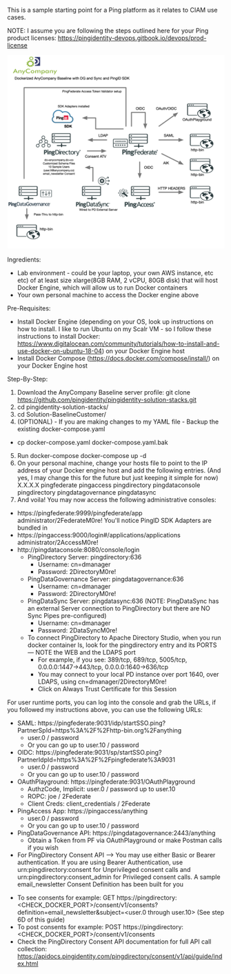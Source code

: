 This is a sample starting point for a Ping platform as it relates to CIAM use cases.

NOTE: I assume you are following the steps outlined here for your Ping product licenses: https://pingidentity-devops.gitbook.io/devops/prod-license

![Solution - CIAM](baseline-ciam.png)


Ingredients:
- Lab environment - could be your laptop, your own AWS instance, etc etc) of at least size xlarge(8GB RAM, 2 vCPU, 80GB disk) that will host Docker Engine, which will allow us to run Docker containers 
- Your own personal machine to access the Docker engine above


Pre-Requisites:

- Install Docker Engine (depending on your OS, look up instructions on how to install. I like to run Ubuntu on my Scalr VM - so I follow these instructions to install Docker: https://www.digitalocean.com/community/tutorials/how-to-install-and-use-docker-on-ubuntu-18-04) on your Docker Engine host
- Install Docker Compose (https://docs.docker.com/compose/install/) on your Docker Engine host


Step-By-Step:

1. Download the AnyCompany Baseline server profile: git clone https://github.com/pingidentity/pingidentity-solution-stacks.git
2. cd pingidentity-solution-stacks/
3. cd Solution-BaselineCustomer/
4. (OPTIONAL) - If you are making changes to my YAML file - Backup the existing docker-compose.yaml
-    cp docker-compose.yaml docker-compose.yaml.bak
5. Run docker-compose docker-compose up -d
6. On your personal machine, change your hosts file to point to the IP address of your Docker engine host and add the following entries. (And yes, I may change this for the future but just keeping it simple for now)
X.X.X.X pingfederate pingaccess pingdirectory pingdataconsole pingdirectory pingdatagovernance pingdatasync
7. And voila! You may now access the following administrative consoles:
- https://pingfederate:9999/pingfederate/app administrator/2FederateM0re!
   You'll notice PingID SDK Adapters are bundled in
- https://pingaccess:9000/login#/applications/applications administrator/2AccessM0re!
- http://pingdataconsole:8080/console/login 
   * PingDirectory Server: pingdirectory:636
       - Username: cn=dmanager
       - Password: 2DirectoryM0re!
   * PingDataGovernance Server: pingdatagovernance:636
       - Username: cn=dmanager
       - Password: 2DirectoryM0re!
   * PingDataSync Server: pingdatasync:636 (NOTE: PingDataSync has an external Server connection to PingDirectory but there are NO Sync Pipes pre-configured)
       - Username: cn=dmanager
       - Password: 2DataSyncM0re!
   * To connect PingDirectory to Apache Directory Studio, when you run docker container ls, look for the pingdirectory entry and its PORTS — NOTE the WEB and the LDAPS port
       - For example, if you see: 
          389/tcp, 689/tcp, 5005/tcp, 0.0.0.0:1447->443/tcp, 0.0.0.0:1640->636/tcp
       - You may connect to your local PD instance over port 1640, over LDAPS, using cn=dmanager/2DirectoryM0re!
       - Click on Always Trust Certificate for this Session


For user runtime ports, you can log into the console and grab the URLs, if you followed my instructions above, you can use the following URLs:
- SAML: https://pingfederate:9031/idp/startSSO.ping?PartnerSpId=https%3A%2F%2Fhttp-bin.org%2Fanything
   * user.0 / password 
   * Or you can go up to user.10 / password
- OIDC: https://pingfederate:9031/sp/startSSO.ping?PartnerIdpId=https%3A%2F%2Fpingfederate%3A9031
   * user.0 / password
   * Or you can go up to user.10 / password
- OAuthPlayground: https://pingfederate:9031/OAuthPlayground
   * AuthzCode, Implicit: user.0 / password up to user.10
   * ROPC: joe / 2Federate
   * Client Creds: client_credentials / 2Federate
- PingAccess App: https://pingaccess/anything
   * user.0 / password
   * Or you can go up to user.10 / password
- PingDataGovernance API: https://pingdatagovernance:2443/anything
   * Obtain a Token from PF via OAuthPlayground or make Postman calls if you wish
- For PingDirectory Consent API --> You may use either Basic or Bearer authentication. If you are using Bearer Authentication, use urn:pingdirectory:consent for Unprivileged consent calls and urn:pingdirectory:consent_admin for Privileged consent calls. A sample email_newsletter Consent Definition has been built for you
* To see consents for example: GET https://pingdirectory:<CHECK_DOCKER_PORT>/consent/v1/consents?definition=email_newsletter&subject=<user.0 through user.10> (See step 6D of this guide)
* To post consents for example: POST https://pingdirectory:<CHECK_DOCKER_PORT>/consent/v1/consents
* Check the PingDirectory Consent API documentation for full API call collection: https://apidocs.pingidentity.com/pingdirectory/consent/v1/api/guide/index.html



